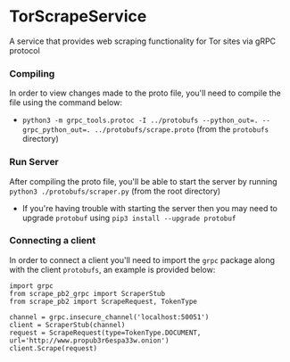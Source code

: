 # TorScrapeService
A service that provides web scraping functionality for Tor sites via gRPC protocol

### Compiling 
In order to view changes made to the proto file, you'll need to compile the file using the command below:
- `python3 -m grpc_tools.protoc -I ../protobufs --python_out=. --grpc_python_out=. ../protobufs/scrape.proto` (from the `protobufs` directory)

### Run Server
After compiling the proto file, you'll be able to start the server by running `python3 ./protobufs/scraper.py` (from the root directory)
* If you're having trouble with starting the server then you may need to upgrade `protobuf` using `pip3 install --upgrade protobuf`


### Connecting a client
In order to connect a client you'll need to import the `grpc` package along with the client `protobufs`, an example is provided below:
```python3
import grpc
from scrape_pb2_grpc import ScraperStub
from scrape_pb2 import ScrapeRequest, TokenType

channel = grpc.insecure_channel('localhost:50051')
client = ScraperStub(channel)
request = ScrapeRequest(type=TokenType.DOCUMENT, url='http://www.propub3r6espa33w.onion')
client.Scrape(request)
```

